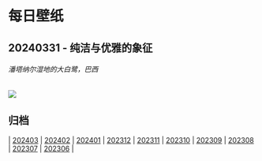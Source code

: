 # 每日壁纸

## 20240331 - 纯洁与优雅的象征

###### 潘塔纳尔湿地的大白鹭，巴西

![](https://www.bing.com/th?id=OHR.ArdeAlba_ZH-CN6807697569_UHD.jpg)

## 归档

| [202403](/202403/README.md)
| [202402](/202402/README.md)
| [202401](/202401/README.md)
| [202312](/202312/README.md)
| [202311](/202311/README.md)
| [202310](/202310/README.md)
| [202309](/202309/README.md)
| [202308](/202308/README.md)
| [202307](/202307/README.md)
| [202306](/202306/README.md)
|